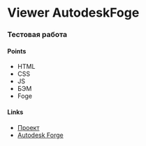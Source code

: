 # Viewer AutodeskFoge

### Тестовая работа

#### Points
* HTML
* CSS
* JS
* БЭМ
* Foge

#### Links
* [Проект](https://bmazurme.github.io/gallery-svf/)
* [Autodesk Forge](https://forge.autodesk.com/)
